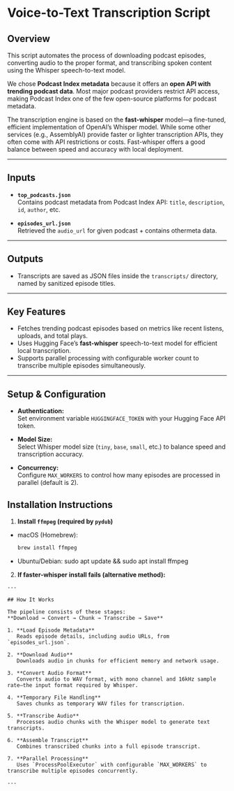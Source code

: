 # Voice-to-Text Transcription Script

## Overview  
This script automates the process of downloading podcast episodes, converting audio to the proper format, and transcribing spoken content using the Whisper speech-to-text model.

We chose **Podcast Index metadata** because it offers an **open API with trending podcast data**. Most major podcast providers restrict API access, making Podcast Index one of the few open-source platforms for podcast metadata.

The transcription engine is based on the **fast-whisper** model—a fine-tuned, efficient implementation of OpenAI’s Whisper model. While some other services (e.g., AssemblyAI) provide faster or lighter transcription APIs, they often come with API restrictions or costs. Fast-whisper offers a good balance between speed and accuracy with local deployment.

---

## Inputs  
- **`top_podcasts.json`**  
  Contains podcast metadata from Podcast Index API: `title`, `description`, `id`, `author`, etc.

- **`episodes_url.json`**  
  Retrieved the  `audio_url` for given podcast + contains othermeta data.

---

## Outputs  
- Transcripts are saved as JSON files inside the `transcripts/` directory, named by sanitized episode titles.

---

## Key Features  
- Fetches trending podcast episodes based on metrics like recent listens, uploads, and total plays.  
- Uses Hugging Face’s **fast-whisper** speech-to-text model for efficient local transcription.  
- Supports parallel processing with configurable worker count to transcribe multiple episodes simultaneously.

---

## Setup & Configuration  

- **Authentication:**  
  Set environment variable `HUGGINGFACE_TOKEN` with your Hugging Face API token.

- **Model Size:**  
  Select Whisper model size (`tiny`, `base`, `small`, etc.) to balance speed and transcription accuracy.

- **Concurrency:**  
  Configure `MAX_WORKERS` to control how many episodes are processed in parallel (default is 2).

## Installation Instructions

1. **Install `ffmpeg` (required by `pydub`)**

- macOS (Homebrew):
  ```bash
  brew install ffmpeg
- Ubuntu/Debian:
sudo apt update && sudo apt install ffmpeg


2. **If faster-whisper install fails (alternative method):** 
``` pip install git+https://github.com/guillaumekln/faster-whisper.git
---

## How It Works  

The pipeline consists of these stages:  
**Download → Convert → Chunk → Transcribe → Save**

1. **Load Episode Metadata**  
   Reads episode details, including audio URLs, from `episodes_url.json`.

2. **Download Audio**  
   Downloads audio in chunks for efficient memory and network usage.

3. **Convert Audio Format**  
   Converts audio to WAV format, with mono channel and 16kHz sample rate—the input format required by Whisper.

4. **Temporary File Handling**  
   Saves chunks as temporary WAV files for transcription.

5. **Transcribe Audio**  
   Processes audio chunks with the Whisper model to generate text transcripts.

6. **Assemble Transcript**  
   Combines transcribed chunks into a full episode transcript.

7. **Parallel Processing**  
   Uses `ProcessPoolExecutor` with configurable `MAX_WORKERS` to transcribe multiple episodes concurrently.

---

